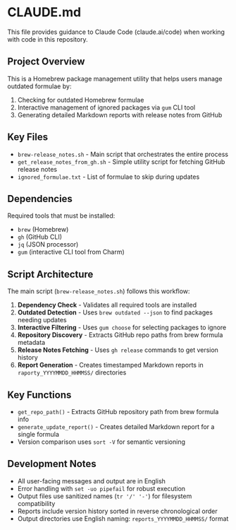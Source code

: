 # CLAUDE.md

This file provides guidance to Claude Code (claude.ai/code) when working with code in this repository.

## Project Overview

This is a Homebrew package management utility that helps users manage outdated formulae by:
1. Checking for outdated Homebrew formulae
2. Interactive management of ignored packages via `gum` CLI tool
3. Generating detailed Markdown reports with release notes from GitHub

## Key Files

- `brew-release_notes.sh` - Main script that orchestrates the entire process
- `get_release_notes_from_gh.sh` - Simple utility script for fetching GitHub release notes
- `ignored_formulae.txt` - List of formulae to skip during updates

## Dependencies

Required tools that must be installed:
- `brew` (Homebrew)
- `gh` (GitHub CLI) 
- `jq` (JSON processor)
- `gum` (interactive CLI tool from Charm)

## Script Architecture

The main script (`brew-release_notes.sh`) follows this workflow:
1. **Dependency Check** - Validates all required tools are installed
2. **Outdated Detection** - Uses `brew outdated --json` to find packages needing updates
3. **Interactive Filtering** - Uses `gum choose` for selecting packages to ignore
4. **Repository Discovery** - Extracts GitHub repo paths from brew formula metadata
5. **Release Notes Fetching** - Uses `gh release` commands to get version history
6. **Report Generation** - Creates timestamped Markdown reports in `raporty_YYYYMMDD_HHMMSS/` directories

## Key Functions

- `get_repo_path()` - Extracts GitHub repository path from brew formula info
- `generate_update_report()` - Creates detailed Markdown report for a single formula
- Version comparison uses `sort -V` for semantic versioning

## Development Notes

- All user-facing messages and output are in English
- Error handling with `set -uo pipefail` for robust execution
- Output files use sanitized names (`tr '/' '-'`) for filesystem compatibility
- Reports include version history sorted in reverse chronological order
- Output directories use English naming: `reports_YYYYMMDD_HHMMSS/` format